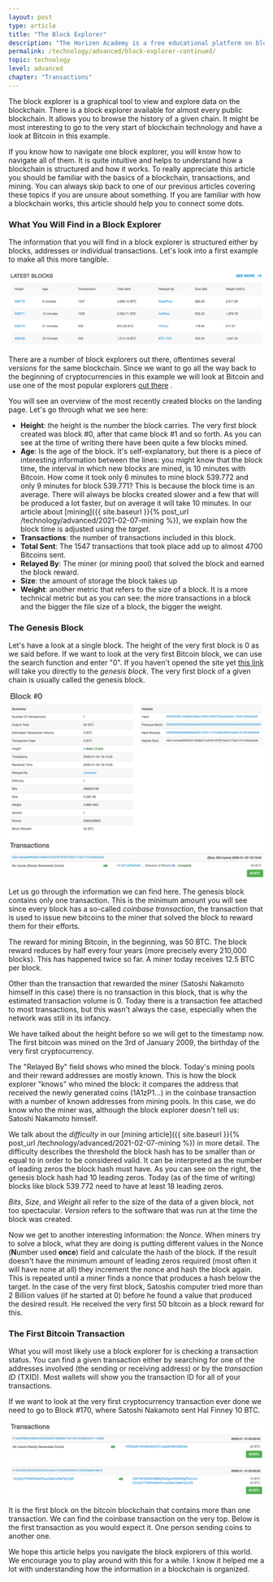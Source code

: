 ```yaml
---
layout: post
type: article
title: "The Block Explorer"
description: "The Horizen Academy is a free educational platform on blockchain technology, cryptocurrency, and privacy. In this article, you will learn how a block explorer lets you browse the data on a blockchain and the kind of data you will find."
permalink: /technology/advanced/block-explorer-continued/
topic: technology
level: advanced
chapter: "Transactions"
---
```


The block explorer is a graphical tool to view and explore data on the blockchain. There is a block explorer available for almost every public blockchain. It allows you to browse the history of a given chain. It might be most interesting to go to the very start of blockchain technology and have a look at Bitcoin in this example.

If you know how to navigate one block explorer, you will know how to navigate all of them. It is quite intuitive and helps to understand how a blockchain is structured and how it works. To really appreciate this article you should be familiar with the basics of a blockchain, transactions, and mining. You can always skip back to one of our previous articles covering these topics if you are unsure about something. If you are familiar with how a blockchain works, this article should help you to connect some dots.

### What You Will Find in a Block Explorer

The information that you will find in a block explorer is structured either by blocks, addresses or individual transactions. Let's look into a first example to make all this more tangible.

<div class="my-4">
    <img src="/assets/post_files/technology/advanced/4.2-block-explorer-continued/latest_blocks.png" alt="Latest blocks">
</div>

There are a number of block explorers out there, oftentimes several versions for the same blockchain. Since we want to go all the way back to the beginning of cryptocurrencies in this example we will look at Bitcoin and use one of the most popular explorers [out there](https://www.blockchain.com/explorer) .

You will see an overview of the most recently created blocks on the landing page. Let's go through what we see here:

 - **Height**: the height is the number the block carries. The very first block created was block #0, after that came block #1 and so forth. As you can see at the time of writing there have been quite a few blocks mined.
 - **Age**: Is the age of the block. It's self-explanatory, but there is a piece of interesting information between the lines: you might know that the block time, the interval in which new blocks are mined, is 10 minutes with Bitcoin. How come it took only 6 minutes to mine block 539.772 and only 9 minutes for block 539.771? This is because the block time is an average. There will always be blocks created slower and a few that will be produced a lot faster, but on average it will take 10 minutes. In our article about [mining]({{ site.baseurl }}{% post_url /technology/advanced/2021-02-07-mining %}), we explain how the block time is adjusted using the *target*.
 - **Transactions**: the number of transactions included in this block.
 - **Total Sent**: The 1547 transactions that took place add up to almost 4700 Bitcoins sent.
 - **Relayed By**: The miner (or mining pool) that solved the block and earned the block reward.
 - **Size**: the amount of storage the block takes up
 - **Weight**: another metric that refers to the size of a block. It is a more technical metric but as you can see: the more transactions in a block and the bigger the file size of a block, the bigger the weight.

### The Genesis Block

Let's have a look at a single block. The height of the very first block is 0 as we said before. If we want to look at the very first Bitcoin block, we can use the search function and enter "0". If you haven't opened the site yet [this link](https://www.blockchain.com/fr/btc/block-height/0) will take you directly to the *genesis block*. The very first block of a given chain is usually called the genesis block.

<div class="my-4">
    <img src="/assets/post_files/technology/advanced/4.2-block-explorer-continued/genesis_block.png" alt="The Genesis Block">
</div>

Let us go through the information we can find here. The genesis block contains only one transaction. This is the minimum amount you will see since every block has a so-called *coinbase transaction*, the transaction that is used to issue new bitcoins to the miner that solved the block to reward them for their efforts.

The reward for mining Bitcoin, in the beginning, was 50 BTC. The block reward reduces by half every four years (more precisely every 210,000 blocks). This has happened twice so far. A miner today receives 12.5 BTC per block.

Other than the transaction that rewarded the miner (Satoshi Nakamoto himself in this case) there is no transaction in this block, that is why the estimated transaction volume is 0. Today there is a transaction fee attached to most transactions, but this wasn't always the case, especially when the network was still in its infancy.

We have talked about the height before so we will get to the timestamp now. The first bitcoin was mined on the 3rd of January 2009, the birthday of the very first cryptocurrency.

The "Relayed By" field shows who mined the block. Today's mining pools and their reward addresses are mostly known. This is how the block explorer "knows" who mined the block: it compares the address that received the newly generated coins (1A1zP1...) in the coinbase transaction with a number of known addresses from mining pools. In this case, we do know who the miner was, although the block explorer doesn't tell us: Satoshi Nakamoto himself.

We talk about the _difficulty_ in our [mining article]({{ site.baseurl }}{% post_url /technology/advanced/2021-02-07-mining %}) in more detail. The difficulty describes the threshold the block hash has to be smaller than or equal to in order to be considered valid. It can be interpreted as the number of leading zeros the block hash must have. As you can see on the right, the genesis block hash had 10 leading zeros. Today (as of the time of writing) blocks like block 539.772 need to have at least 18 leading zeros.

*Bits*, *Size*, and *Weight* all refer to the size of the data of a given block, not too spectacular. 
*Version* refers to the software that was run at the time the block was created.

Now we get to another interesting information: the *Nonce*. When miners try to solve a block, what they are doing is putting different values in the Nonce (**N**umber used **once**) field and calculate the hash of the block. If the result doesn't have the minimum amount of leading zeros required (most often it will have none at all) they increment the nonce and hash the block again. This is repeated until a miner finds a nonce that produces a hash below the target. In the case of the very first block, Satoshis computer tried more than 2 Billion values (if he started at 0) before he found a value that produced the desired result. He received the very first 50 bitcoin as a block reward for this.

### The First Bitcoin Transaction

What you will most likely use a block explorer for is checking a transaction status. You can find a given transaction either by searching for one of the addresses involved (the sending or receiving address) or by the *transaction ID* (TXID). Most wallets will show you the transaction ID for all of your transactions.

If we want to look at the very first cryptocurrency transaction ever done we need to go to Block #170, where Satoshi Nakamoto sent Hal Finney 10 BTC.

<div class="my-4">
    <img src="/assets/post_files/technology/advanced/4.2-block-explorer-continued/transactions.png" alt="Bitcoin Transaction">
</div>

It is the first block on the bitcoin blockchain that contains more than one transaction. We can find the coinbase transaction on the very top. Below is the first transaction as you would expect it. One person sending coins to another one.

We hope this article helps you navigate the block explorers of this world. We encourage you to play around with this for a while. I know it helped me a lot with understanding how the information in a blockchain is organized.

